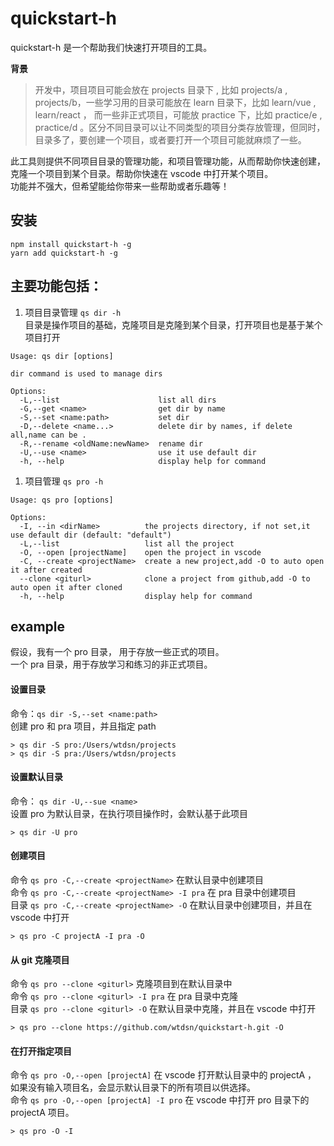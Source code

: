 # quickstart-h
quickstart-h 是一个帮助我们快速打开项目的工具。

**背景**
> 开发中，项目项目可能会放在 projects 目录下  , 比如 projects/a , projects/b，一些学习用的目录可能放在 learn 目录下，比如 learn/vue , learn/react ， 而一些非正式项目，可能放 practice 下，比如 practice/e , practice/d 。区分不同目录可以让不同类型的项目分类存放管理，但同时，目录多了，要创建一个项目，或者要打开一个项目可能就麻烦了一些。

此工具则提供不同项目目录的管理功能，和项目管理功能，从而帮助你快速创建，克隆一个项目到某个目录。帮助你快速在 vscode 中打开某个项目。\
功能并不强大，但希望能给你带来一些帮助或者乐趣等！

## 安装
`npm install quickstart-h -g` \
`yarn add quickstart-h -g`


## 主要功能包括：
1. 项目目录管理  `qs dir -h` \
目录是操作项目的基础，克隆项目是克隆到某个目录，打开项目也是基于某个项目打开
```shell
Usage: qs dir [options]

dir command is used to manage dirs

Options:
  -L,--list                      list all dirs
  -G,--get <name>                get dir by name
  -S,--set <name:path>           set dir
  -D,--delete <name...>          delete dir by names, if delete all,name can be .
  -R,--rename <oldName:newName>  rename dir
  -U,--use <name>                use it use default dir
  -h, --help                     display help for command
```

1. 项目管理 `qs pro -h`
```shell
Usage: qs pro [options]

Options:
  -I, --in <dirName>          the projects directory, if not set,it use default dir (default: "default")
  -L,--list                   list all the project
  -O, --open [projectName]    open the project in vscode
  -C, --create <projectName>  create a new project,add -O to auto open it after created
  --clone <giturl>            clone a project from github,add -O to auto open it after cloned
  -h, --help                  display help for command
```


## example
假设，我有一个 pro 目录， 用于存放一些正式的项目。\
一个 pra 目录，用于存放学习和练习的非正式项目。

#### 设置目录
命令：`qs dir -S,--set <name:path>` \
创建 pro 和 pra 项目，并且指定 path
```shell
> qs dir -S pro:/Users/wtdsn/projects
> qs dir -S pra:/Users/wtdsn/projects
```


#### 设置默认目录
命令： `qs dir -U,--sue <name>` \
设置 pro 为默认目录，在执行项目操作时，会默认基于此项目
```shell
> qs dir -U pro
```

#### 创建项目
命令 `qs pro -C,--create <projectName>` 在默认目录中创建项目 \
命令 `qs pro -C,--create <projectName> -I pra`  在 pra 目录中创建项目 \
目录 `qs pro -C,--create <projectName> -O` 在默认目录中创建项目，并且在 vscode 中打开
```shell
> qs pro -C projectA -I pra -O
```

#### 从 git 克隆项目
命令 `qs pro --clone <giturl>` 克隆项目到在默认目录中 \
命令 `qs pro --clone <giturl> -I pra`  在 pra 目录中克隆 \
目录 `qs pro --clone <giturl> -O` 在默认目录中克隆，并且在 vscode 中打开
```shell
> qs pro --clone https://github.com/wtdsn/quickstart-h.git -O
```

#### 在打开指定项目
命令 `qs pro -O,--open [projectA]` 在 vscode 打开默认目录中的 projectA ， 如果没有输入项目名，会显示默认目录下的所有项目以供选择。 \
命令  `qs pro -O,--open [projectA] -I pro` 在 vscode 中打开 pro 目录下的 projectA 项目。
```shell
> qs pro -O -I
```

